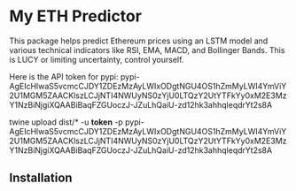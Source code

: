 # My ETH Predictor

This package helps predict Ethereum prices using an LSTM model and various technical indicators like RSI, EMA, MACD, and Bollinger Bands. This is LUCY or limiting uncertainty, control yourself.

Here is the API token for pypi: 
pypi-AgEIcHlwaS5vcmcCJDY1ZDEzMzAyLWIxODgtNGU4OS1hZmMyLWI4YmViY2U1MGM5ZAACKlszLCJjNTI4NWUyNS0zYjU0LTQzY2UtYTFkYy0xM2E3MzY1NzBiNjgiXQAABiBaqFZGUoczJ-JZuLhQaiU-zd12hk3ahhqleqdrYt2s8A

twine upload dist/* -u __token__ -p pypi-AgEIcHlwaS5vcmcCJDY1ZDEzMzAyLWIxODgtNGU4OS1hZmMyLWI4YmViY2U1MGM5ZAACKlszLCJjNTI4NWUyNS0zYjU0LTQzY2UtYTFkYy0xM2E3MzY1NzBiNjgiXQAABiBaqFZGUoczJ-JZuLhQaiU-zd12hk3ahhqleqdrYt2s8A

## Installation

